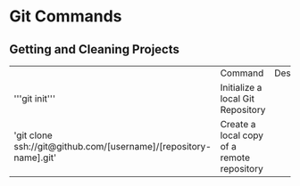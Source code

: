 # Git Commands

## Getting and Cleaning Projects
<table>
<th>
<td>Command</td>
<td>Description</td>
</th>
<tr>
<td>'''git init'''</td>
<td>Initialize a local Git Repository</td>
</tr>
<tr>
<td>'git clone ssh://git@github.com/[username]/[repository-name].git'</td>
<td>Create a local copy of a remote repository</td>
</tr>
</tables>
